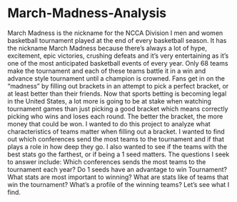 # March-Madness-Analysis
March Madness is the nickname for the NCCA Division I men and women basketball tournament played at the end of every basketball season. 
It has the nickname March Madness because there’s always a lot of hype, excitement, epic victories, crushing defeats and it’s very 
entertaining as it’s one of the most anticipated basketball events of every year. 
Only 68 teams make the tournament and each of these teams battle it in a win and advance style tournament until a champion is crowned. 
Fans get in on the “madness” by filling out brackets in an attempt to pick a perfect bracket, or at least better than their friends. 
Now that sports betting is becoming legal in the United States, a lot more is going to be at stake when watching tournament games than 
just picking a good bracket which means correctly picking who wins and loses each round. 
The better the bracket, the more money that could be won. I wanted to do this project to analyze what characteristics of teams matter 
when filling out a bracket. 
I wanted to find out which conferences send the most teams to the tournament and if that plays a role in how deep they go. 
I also wanted to see if the teams with the best stats go the farthest, or if being a 1 seed matters. 
The questions I seek to answer include: Which conferences sends the most teams to the tournament each year? 
Do 1 seeds have an advantage to win Tournament? What stats are most important to winning? 
What are stats like of teams that win the tournament? 
What’s a profile of the winning teams? Let’s see what I find.
